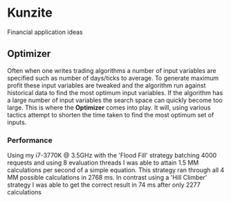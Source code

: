 Kunzite
=======

Financial application ideas

Optimizer
---------

Often when one writes trading algorithms a number of input variables are specified such as number of days/ticks to
average.  To generate maximum profit these input variables are tweaked and the algorithm run against historical
data to find the most optimum input variables.  If the algorithm has a large number of input variables the search
space can quickly become too large.  This is where the **Optimizer** comes into play.  It will, using various tactics
attempt to shorten the time taken to find the most optimum set of inputs.

### Performance

Using my i7-3770K @ 3.5GHz with the 'Flood Fill' strategy batching 4000 requests and using 8 evaluation threads
I was able to attain 1.5 MM calculations per second of a simple equation. This strategy ran through all 4 MM possible
calculations in 2768 ms.  In contrast using a 'Hill Climber' strategy I was able to get the correct result in 74 ms
after only 2277 calculations